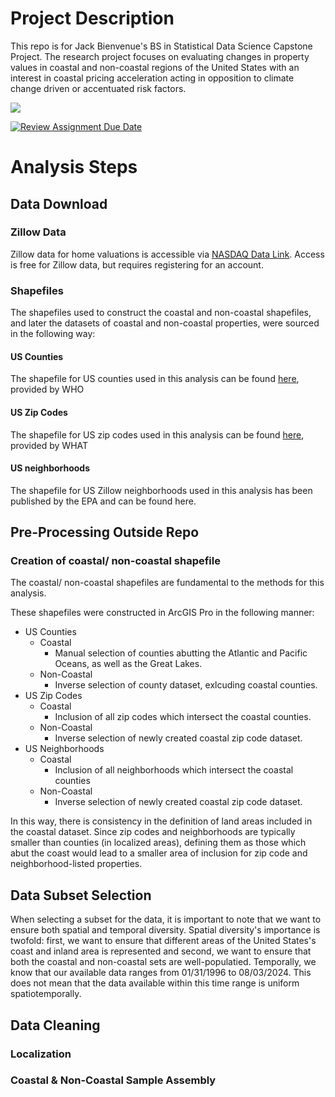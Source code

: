 # Project Description

This repo is for Jack Bienvenue's BS in Statistical Data Science Capstone Project. The research project focuses on evaluating changes in property values in coastal and non-coastal regions of the United States with an interest in coastal pricing acceleration acting in opposition to climate change driven or accentuated risk factors.

![](images/house.gif)


[![Review Assignment Due Date](https://classroom.github.com/assets/deadline-readme-button-22041afd0340ce965d47ae6ef1cefeee28c7c493a6346c4f15d667ab976d596c.svg)](https://classroom.github.com/a/j3A4H7fc)

# Analysis Steps

## Data Download

### Zillow Data

Zillow data for home valuations is accessible via [NASDAQ Data Link](https://www.nasdaq.com/solutions/data/nasdaq-data-link). Access is free for Zillow data, but requires registering for an account. 

### Shapefiles 

The shapefiles used to construct the coastal and non-coastal shapefiles, and later the datasets of coastal and non-coastal properties, were sourced in the following way:

#### US Counties

The shapefile for US counties used in this analysis can be found [here](), provided by WHO

#### US Zip Codes

The shapefile for US zip codes used in this analysis can be found [here](), provided by WHAT

#### US neighborhoods

The shapefile for US Zillow neighborhoods used in this analysis has been published by the EPA and can be found here. 

## Pre-Processing Outside Repo

### Creation of coastal/ non-coastal shapefile

The coastal/ non-coastal shapefiles are fundamental to the methods for this analysis.

These shapefiles were constructed in ArcGIS Pro in the following manner:

- US Counties
    - Coastal
        - Manual selection of counties abutting the Atlantic and Pacific Oceans, as well as the Great Lakes.
    - Non-Coastal
        - Inverse selection of county dataset, exlcuding coastal counties.
- US Zip Codes
    - Coastal
        - Inclusion of all zip codes which intersect the coastal counties. 
    - Non-Coastal
        - Inverse selection of newly created coastal zip code dataset.
- US Neighborhoods
    - Coastal
        - Inclusion of all neighborhoods which intersect the coastal counties
    - Non-Coastal
        - Inverse selection of newly created coastal zip code dataset.

In this way, there is consistency in the definition of land areas included in the coastal dataset. Since zip codes and neighborhoods are typically smaller than counties (in localized areas), defining them as those which abut the coast would lead to a smaller area of inclusion for zip code and neighborhood-listed properties.

## Data Subset Selection

When selecting a subset for the data, it is important to note that we want to ensure both spatial and temporal diversity. Spatial diversity's importance is twofold: first, we want to ensure that different areas of the United States's coast and inland area is represented and second, we want to ensure that both the coastal and non-coastal sets are well-populatied. Temporally, we know that our available data ranges from 01/31/1996 to 08/03/2024. This does not mean that the data available within this time range is uniform spatiotemporally. 

## Data Cleaning

### Localization

### Coastal & Non-Coastal Sample Assembly


